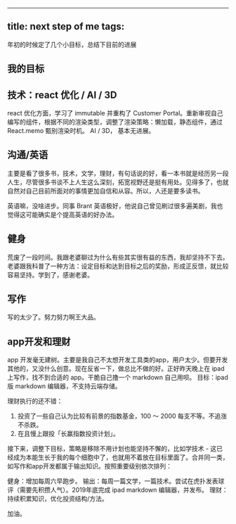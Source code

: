 
---
title: next step of me
tags: 
---
年初的时候定了几个小目标，总结下目前的进展
## 我的目标
## 技术：react 优化 / AI / 3D
react 优化方面，学习了 immutable 并重构了 Customer Portal。重新审视自己编写的组件，根据不同的渲染类型，调整了渲染策略：懒加载，静态组件，通过 React.memo 甄别渲染时机。
AI / 3D， 基本无进展。

## 沟通/英语
主要是看了很多书，技术，文学，理财，有句话说的好，看一本书就是经历另一段人生，尽管很多书谈不上人生这么深刻，拓宽视野还是挺有用处。见得多了，也就自然对自己目前所面对的事情更加自信和从容。所以，人还是要多读书。

英语嘛，没啥进步。同事 Brant 英语极好，他说自己曾见刷过很多遍美剧，我也觉得这可能确实是个提高英语的好办法。
## 健身
荒废了一段时间。我跟老婆聊过为什么有些其实很有益的东西，我却坚持不下去。老婆跟我科普了一种方法：设定目标和达到目标之后的奖励，形成正反馈，就比较容易坚持。学到了，感谢老婆。

## 写作
写的太少了。努力努力啊王大品。
## app开发和理财
app 开发毫无建树。主要是我自己不太想开发工具类的app，用户太少。但要开发其他的，又没什么创意。现在反省一下，做总比不做的好。正好昨天晚上在 ipad 上写作，找不到合适的 app。干脆自己撸一个 markdown 自己用呗。
目标：ipad 版 markdown 编辑器，不支持云端存储。

理财执行的还不错：
1. 投资了一些自己认为比较有前景的指数基金，100 ～ 2000 每支不等。不追涨不杀跌。
2. 在且慢上跟投「长赢指数投资计划」。


接下来，调整下目标，策略是移除不用计划也能坚持不懈的，比如学技术 - 这已经成为本能生长于我的每个细胞中了，也就用不着放在目标里面了。合并同一类，如写作和app开发都属于输出知识。按照重要级别依次排列：

健身：增加每周六早跑步。
输出：每周一篇文学，一篇技术。尝试在虎扑发表球评（需要先积攒人气）。2019年底完成 ipad markdown 编辑器，并发布。
理财：持续积累知识，优化投资结构/方法。

加油。

